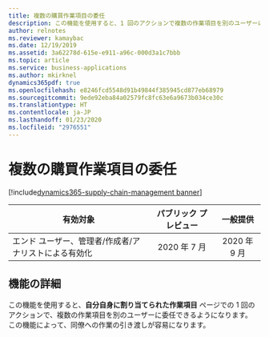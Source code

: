 ```yaml
---
title: 複数の購買作業項目の委任
description: この機能を使用すると、1 回のアクションで複数の作業項目を別のユーザーに委任できるようになります。
author: relnotes
ms.reviewer: kamaybac
ms.date: 12/19/2019
ms.assetid: 3a62278d-615e-e911-a96c-000d3a1c7bbb
ms.topic: article
ms.service: business-applications
ms.author: mkirknel
dynamics365pdf: true
ms.openlocfilehash: e8246fcd5548d91b49844f385945cd877eb68979
ms.sourcegitcommit: 9ede92eba84a02579fc8fc63e6a9673b034ce30c
ms.translationtype: HT
ms.contentlocale: ja-JP
ms.lasthandoff: 01/23/2020
ms.locfileid: "2976551"
---
```

# <a name="delegation-of-multiple-purchasing-work-items"></a>複数の購買作業項目の委任
[!include[dynamics365-supply-chain-management banner](../includes/dynamics365-supply-chain-management.md)]

| 有効対象    |  パブリック プレビュー | 一般提供 | 
| ---------- | :----------: |:----------: |
|エンド ユーザー、管理者/作成者/アナリストによる有効化|2020 年 7 月| 2020 年 9 月|






## <a name="feature-details"></a>機能の詳細
<!--feature detail start -->
 この機能を使用すると、**自分自身に割り当てられた作業項目** ページでの 1 回のアクションで、複数の作業項目を別のユーザーに委任できるようになります。 この機能によって、同僚への作業の引き渡しが容易になります。
<!--feature detail end -->









